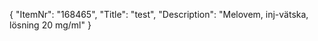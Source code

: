 {
  "ItemNr": "168465",
  "Title": "test",
  "Description": "Melovem, inj-vätska, lösning 20 mg/ml"
}